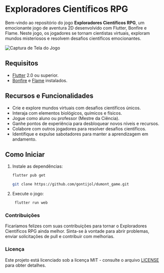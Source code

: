 # Exploradores Científicos RPG

Bem-vindo ao repositório do jogo **Exploradores Científicos RPG**, um emocionante jogo de aventura 2D desenvolvido com Flutter, Bonfire e Flame. Neste jogo, os jogadores se tornam cientistas virtuais, exploram mundos misteriosos e resolvem desafios científicos emocionantes.

![Captura de Tela do Jogo](screenshot.png)

## Requisitos

- [Flutter](https://flutter.dev/) 2.0 ou superior.
- [Bonfire](https://pub.dev/packages/bonfire) e [Flame](https://pub.dev/packages/flame) instalados.

## Recursos e Funcionalidades

- Crie e explore mundos virtuais com desafios científicos únicos.
- Interaja com elementos biológicos, químicos e físicos.
- Jogue como aluno ou professor (Mestre da Ciência).
- Ganhe pontos de experiência para desbloquear novos níveis e recursos.
- Colabore com outros jogadores para resolver desafios científicos.
- Identifique e expulse sabotadores para manter a aprendizagem em andamento.

## Como Iniciar

1. Instale as dependências:

   ```bash
   flutter pub get
   ```

   ```bash
   git clone https://github.com/gontijol/dumont_game.git
   ```

2. Execute o jogo:

   ```bash
    flutter run web
    ```

### Contribuições

Ficaríamos felizes com suas contribuições para tornar o Exploradores Científicos RPG ainda melhor. Sinta-se à vontade para abrir problemas, enviar solicitações de pull e contribuir com melhorias.


### Licença

Este projeto está licenciado sob a licença MIT - consulte o arquivo [LICENSE](LICENSE) para obter detalhes.